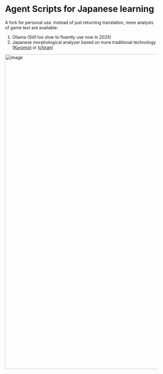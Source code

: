 # Agent Scripts for Japanese learning

A fork for personal use. 
Instead of just returning translation, more analysis of game text are available: 
1. Ollama (Still too slow to fluently use now in 2025)
2. Japanese morphological analyzer based on more traditional technology ([Kuromoji](https://github.com/takuyaa/kuromoji.js) or [Ichiran](https://github.com/tshatrov/ichiran))

<img width="1714" height="1034" alt="image" src="https://github.com/user-attachments/assets/d2abb8a1-fc9e-4457-98cd-75e18ae51194" />
